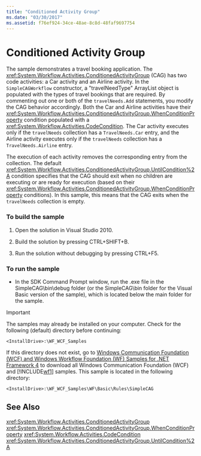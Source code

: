 ```yaml
---
title: "Conditioned Activity Group"
ms.date: "03/30/2017"
ms.assetid: f76ef924-34ce-48ae-8c8d-48faf9697754
---
```

# Conditioned Activity Group
The sample demonstrates a travel booking application. The <xref:System.Workflow.Activities.ConditionedActivityGroup> (CAG) has two code activities: a Car activity and an Airline activity. In the `SimpleCAGWorkflow` constructor, a "travelNeedType" ArrayList object is populated with the types of travel bookings that are required. By commenting out one or both of the `travelNeeds.Add` statements, you modify the CAG behavior accordingly. Both the Car and Airline activities have their <xref:System.Workflow.Activities.ConditionedActivityGroup.WhenConditionProperty> condition populated with a <xref:System.Workflow.Activities.CodeCondition>. The Car activity executes only if the `travelNeeds` collection has a `TravelNeeds.Car` entry, and the Airline activity executes only if the `travelNeeds` collection has a `TravelNeeds.Airline` entry.

 The execution of each activity removes the corresponding entry from the collection. The default <xref:System.Workflow.Activities.ConditionedActivityGroup.UntilCondition%2A> condition specifies that the CAG should exit when no children are executing or are ready for execution (based on their <xref:System.Workflow.Activities.ConditionedActivityGroup.WhenConditionProperty> conditions). In this sample, this means that the CAG exits when the `travelNeeds` collection is empty.

### To build the sample

1.  Open the solution in Visual Studio 2010.

2.  Build the solution by pressing CTRL+SHIFT+B.

3.  Run the solution without debugging by pressing CTRL+F5.

### To run the sample

-   In the SDK Command Prompt window, run the .exe file in the SimpleCAG\bin\debug folder (or the SimpleCAG\bin folder for the Visual Basic version of the sample), which is located below the main folder for the sample.

> [!IMPORTANT]
>  The samples may already be installed on your computer. Check for the following (default) directory before continuing:
>
>  `<InstallDrive>:\WF_WCF_Samples`
>
>  If this directory does not exist, go to [Windows Communication Foundation (WCF) and Windows Workflow Foundation (WF) Samples for .NET Framework 4](http://go.microsoft.com/fwlink/?LinkId=150780) to download all Windows Communication Foundation (WCF) and [!INCLUDE[wf1](../../../../includes/wf1-md.md)] samples. This sample is located in the following directory:
>
>  `<InstallDrive>:\WF_WCF_Samples\WF\Basic\Rules\SimpleCAG`

## See Also
 <xref:System.Workflow.Activities.ConditionedActivityGroup>
 <xref:System.Workflow.Activities.ConditionedActivityGroup.WhenConditionProperty>
 <xref:System.Workflow.Activities.CodeCondition>
 <xref:System.Workflow.Activities.ConditionedActivityGroup.UntilCondition%2A>
